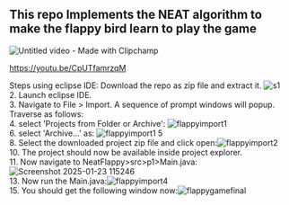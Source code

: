 ## This repo Implements the NEAT algorithm to make the flappy bird learn to play the game


![Untitled video - Made with Clipchamp](https://github.com/user-attachments/assets/e00cdbbe-b731-403d-bbcc-ad24adb8b3b0)

https://youtu.be/CpUTfamrzqM

Steps using eclipse IDE:
Download the repo as zip file and extract it. ![s1](https://github.com/user-attachments/assets/3730ba7d-f9c9-4008-9a94-bc03a2d3cc58)  
2. Launch eclipse IDE.  
3. Navigate to File > Import. A sequence of prompt windows will popup. Traverse as follows:  
4. select 'Projects from Folder or Archive':  ![flappyimport1](https://github.com/user-attachments/assets/90ee0bec-0fa2-4ff0-8a93-52acea6a5081)  
6. select 'Archive...' as: ![flappyimport1 5](https://github.com/user-attachments/assets/266bdcb0-ff1d-4d80-be66-7df7a576d699)  
8. Select the downloaded project zip file and click open:![flappyimport2](https://github.com/user-attachments/assets/67e3d73b-a414-4869-beb8-b266afda15a3)  
10. The project should now be available inside project explorer.  
11. Now navigate to NeatFlappy>src>p1>Main.java:![Screenshot 2025-01-23 115246](https://github.com/user-attachments/assets/072ef1aa-049c-4164-8acb-c3ab921f9d51)  
13. Now run the Main.java:![flappyimport4](https://github.com/user-attachments/assets/1e580efb-7e4d-470e-96e7-b1a4bf779355)  
15. You should get the following window now:![flappygamefinal](https://github.com/user-attachments/assets/ff62e70b-2e27-4555-abb9-c2badba0069a)  
 

